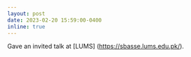 ```yaml
---
layout: post
date: 2023-02-20 15:59:00-0400
inline: true
---
```


Gave an invited talk at [LUMS] (https://sbasse.lums.edu.pk/).